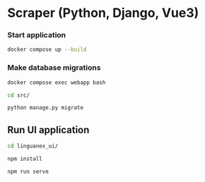 # Scraper (Python, Django, Vue3)

### Start application
```bash
docker compose up --build
```

### Make database migrations
```bash
docker compose exec webapp bash
``` 
```bash
cd src/
``` 
```bash
python manage.py migrate
``` 

## Run UI application
```bash
cd linguanex_ui/
```
```bash
npm install
```
```bash
npm run serve
```





